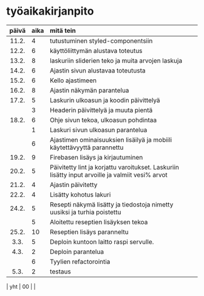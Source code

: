 # työaikakirjanpito

| päivä | aika | mitä tein                                                                                        |
| :---: | :--- | :----------------------------------------------------------------------------------------------- |
| 11.2. | 4    | tutustuminen styled-componentsiin                                                                |
| 12.2. | 6    | käyttöliittymän alustava toteutus                                                                |
| 13.2. | 8    | laskuriin sliderien teko ja muita arvojen laskuja                                                |
| 14.2. | 6    | Ajastin sivun alustavaa toteutusta                                                               |
| 15.2. | 6    | Kello ajastimeen                                                                                 |
| 16.2. | 8    | Ajastin näkymän parantelua                                                                       |
| 17.2. | 5    | Laskurin ulkoasun ja koodin päivittelyä                                                          |
|       | 3    | Headerin päivittelyä ja muuta pientä                                                             |
| 18.2. | 6    | Ohje sivun tekoa, ulkoasun pohdintaa                                                             |
|       | 1    | Laskuri sivun ulkoasun parantelua                                                                |
|       | 6    | Ajastimen ominaisuuksien lisäilyä ja mobiili käytettävyyttä parannettu                           |
| 19.2. | 9    | Firebasen lisäys ja kirjautuminen                                                                |
| 20.2. | 5    | Päivitetty lint ja korjattu varoitukset. Laskuriin lisätty input arvoille ja valmiit vesi% arvot |
| 21.2. | 4    | Ajastin päivitetty                                                                               |
| 22.2. | 4    | Lisätty kohotus lakuri                                                                           |
| 24.2. | 5    | Resepti näkymä lisätty ja tiedostoja nimetty uusiksi ja turhia poistettu                         |
|       | 5    | Aloitettu reseptien lisäyksen tekoa                                                              |
| 25.2. | 10   | Reseptien lisäys paranneltu                                                                      |
| 3.3.  | 5    | Deploin kuntoon laitto raspi servulle.                                                           |
| 4.3.  | 2    | Deploin parantelua                                                                               |
|       | 6    | Tyylien refactorointia                                                                           |
| 5.3.  | 2    | testaus                                                                                          |

| yht | 00 | |
